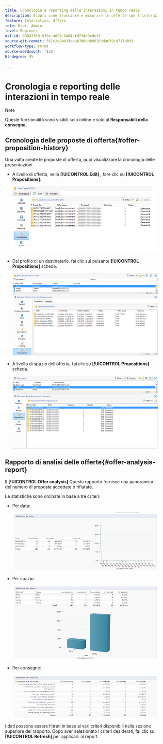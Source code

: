```yaml
---
title: Cronologia e reporting delle interazioni in tempo reale
description: Scopri come tracciare e misurare le offerte con l’interazione di Campaign
feature: Interaction, Offers
role: User, Admin
level: Beginner
exl-id: 83947f69-9f8e-4829-9a64-fd734d0cde37
source-git-commit: 567c2e84433caab708ddb9026dda6f9cb717d032
workflow-type: tm+mt
source-wordcount: '136'
ht-degree: 4%

---
```


# Cronologia e reporting delle interazioni in tempo reale

>[!NOTE]
>
>Queste funzionalità sono visibili solo online e solo al **Responsabili della consegna**.

## Cronologia delle proposte di offerta{#offer-proposition-history}

Una volta create le proposte di offerta, puoi visualizzare la cronologia delle presentazioni.

* A livello di offerta, nella **[!UICONTROL Edit]** , fare clic su **[!UICONTROL Propositions]**.

  ![](assets/offer_followup_006.png)

* Dal profilo di un destinatario, fai clic sul pulsante **[!UICONTROL Propositions]** scheda.

  ![](assets/offer_followup_002.png)

* A livello di spazio dell’offerta, fai clic su **[!UICONTROL Propositions]** scheda.

  ![](assets/offer_space_prop_001_b.png)

## Rapporto di analisi delle offerte{#offer-analysis-report}

Il **[!UICONTROL Offer analysis]** Questo rapporto fornisce una panoramica del numero di proposte accettate o rifiutate.

Le statistiche sono ordinate in base a tre criteri:

* Per data:

  ![](assets/offer_report_perdate.png)

* Per spazio:

  ![](assets/offer_report_perspaces.png)

* Per consegne:

  ![](assets/offer_report_perdeliveries.png)

I dati possono essere filtrati in base ai vari criteri disponibili nella sezione superiore del rapporto. Dopo aver selezionato i criteri desiderati, fai clic su **[!UICONTROL Refresh]** per applicarli al report.
